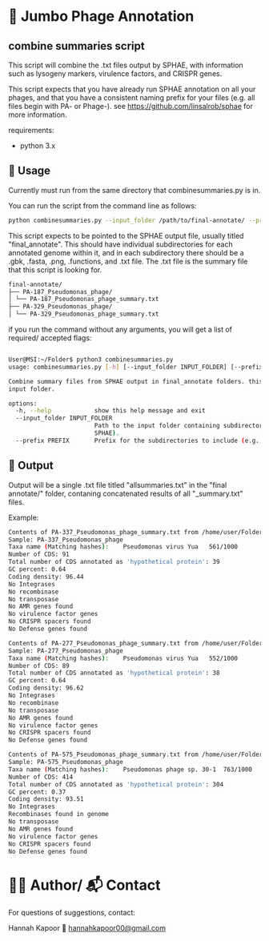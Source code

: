 # 🧬 Jumbo Phage Annotation

## combine summaries script

This script will combine the .txt files output by SPHAE, with information such as lysogeny markers, virulence factors, and CRISPR genes. 

This script expects that you have already run SPHAE annotation on all your phages, and that you have a consistent naming prefix for your files (e.g. all files begin with PA- or Phage-). 
see https://github.com/linsalrob/sphae for more information. 

requirements: 
- python 3.x


## 🚀 Usage

Currently must run from the same directory that combinesummaries.py is in.

You can run the script from the command line as follows:

```bash
python combinesummaries.py --input_folder /path/to/final-annotate/ --prefix <prefix>

```
This script expects to be pointed to the SPHAE output file, usually titled "final_annotate". This should have individual subdirectories for each annotated genome within it, and in each subdirectory there should be a .gbk, .fasta, .png, .functions, and .txt file. The .txt file is the summary file that this script is looking for. 

```bash 
final-annotate/
├── PA-187_Pseudomonas_phage/
│ └── PA-187_Pseudomonas_phage_summary.txt
├── PA-329_Pseudomonas_phage/
│ └── PA-329_Pseudomonas_phage_summary.txt

```

if you run the command without any arguments, you will get a list of required/ accepted flags: 

```bash 

User@MSI:~/Folder$ python3 combinesummaries.py
usage: combinesummaries.py [-h] [--input_folder INPUT_FOLDER] [--prefix PREFIX]

Combine summary files from SPHAE output in final_annotate folders. this will output a single txt file titled 'allsummaries.txt' in the
input folder.

options:
  -h, --help            show this help message and exit
  --input_folder INPUT_FOLDER
                        Path to the input folder containing subdirectories with summary files (usually titled 'final_annotate' by
                        SPHAE).
  --prefix PREFIX       Prefix for the subdirectories to include (e.g. PA-, KA-, Phage-).
```

## 📝 Output

Output will be a single .txt file titled "allsummaries.txt" in the "final annotate/" folder, contaning concatenated results of all "_summary.txt" files.

Example: 
```bash
Contents of PA-337_Pseudomonas_phage_summary.txt from /home/user/Folder/Phage_Fasta_Files/PA_genomes/example/final-annotate/PA-337_Pseudomonas_phage:
Sample: PA-337_Pseudomonas_phage
Taxa name (Matching hashes):	Pseudomonas virus Yua	561/1000
Number of CDS: 91
Total number of CDS annotated as 'hypothetical protein': 39
GC percent: 0.64
Coding density: 96.44
No Integrases
No recombinase
No transposase
No AMR genes found
No virulence factor genes
No CRISPR spacers found
No Defense genes found

Contents of PA-277_Pseudomonas_phage_summary.txt from /home/user/Folder/Phage_Fasta_Files/PA_genomes/example/final-annotate/PA-277_Pseudomonas_phage:
Sample: PA-277_Pseudomonas_phage
Taxa name (Matching hashes):	Pseudomonas virus Yua	552/1000
Number of CDS: 89
Total number of CDS annotated as 'hypothetical protein': 38
GC percent: 0.64
Coding density: 96.62
No Integrases
No recombinase
No transposase
No AMR genes found
No virulence factor genes
No CRISPR spacers found
No Defense genes found

Contents of PA-575_Pseudomonas_phage_summary.txt from /home/user/Folder/Phage_Fasta_Files/PA_genomes/example/final-annotate/PA-575_Pseudomonas_phage:
Sample: PA-575_Pseudomonas_phage
Taxa name (Matching hashes):	Pseudomonas phage sp. 30-1	763/1000
Number of CDS: 414
Total number of CDS annotated as 'hypothetical protein': 304
GC percent: 0.37
Coding density: 93.51
No Integrases
Recombinases found in genome
No transposase
No AMR genes found
No virulence factor genes
No CRISPR spacers found
No Defense genes found
```

# 🙋‍♀️ Author/ 📬 Contact

For questions of suggestions, contact: 

Hannah Kapoor
📧 hannahkapoor00@gmail.com 


